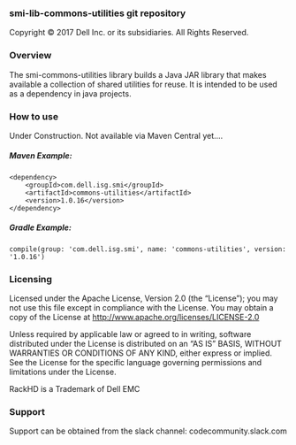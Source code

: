 ### smi-lib-commons-utilities git repository

Copyright © 2017 Dell Inc. or its subsidiaries.  All Rights Reserved. 

### Overview

The smi-commons-utilities library builds a Java JAR library that makes available a collection of shared utilities for reuse.  It is intended to be used as a dependency in java projects.

### How to use
Under Construction. Not available via Maven Central yet.... 

##### Maven Example:
~~~
<dependency>
    <groupId>com.dell.isg.smi</groupId>
    <artifactId>commons-utilities</artifactId>
    <version>1.0.16</version>
</dependency>
~~~

##### Gradle Example:
~~~
compile(group: 'com.dell.isg.smi', name: 'commons-utilities', version: '1.0.16')
~~~

### Licensing

Licensed under the Apache License, Version 2.0 (the “License”); you may not use this file except in compliance with the License. You may obtain a copy of the License at http://www.apache.org/licenses/LICENSE-2.0

Unless required by applicable law or agreed to in writing, software distributed under the License is distributed on an “AS IS” BASIS, WITHOUT WARRANTIES OR CONDITIONS OF ANY KIND, either express or implied. See the License for the specific language governing permissions and limitations under the License.

RackHD is a Trademark of Dell EMC

### Support
Support can be obtained from the slack channel:
codecommunity.slack.com

